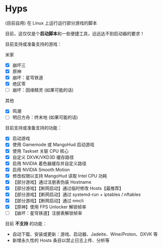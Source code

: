 # Hyps

(目前自用) 在 Linux 上运行运行部分游戏的脚本

目前，这仅仅是个**启动脚本**和一些便捷工具，远远达不到启动器的要求！

目前支持或准备支持的游戏：

米家
- [x] 崩坏三
- [x] 原神
- [x] 崩坏：星穹铁道
- [x] 绝区零
- [ ] 崩坏：因缘精灵 (如果可能的话)

其他
- [x] 鸣潮
- [ ] 明日方舟：终末地 (如果可能的话)

目前支持或准备支持的功能：

- [x] 启动游戏
- [x] 使用 Gamemode 或 MangoHud 启动游戏
- [x] 使用 Taskset 关联 CPU 核心
- [x] 自定义 DXVK/VKD3D 缓存路径
- [x] 启用 NVIDIA 着色器缓存并自定义路径
- [x] 启用 NVIDIA Smooth Motion
- [x] 修改权限以支持 MangoHud 读取 Intel CPU 功耗
- [x] 【部分游戏】通过注册表伪装 Hostname
- [x] 【部分游戏】【断网启动】通过临时修改 Hosts【最推荐】
- [x] 【部分游戏】【断网启动】通过 systemd-run + iptables / nftables
- [x] 【部分游戏】【断网启动】通过 nmcli
- [x] 【原神】使用 FPS Unlocker 解锁帧率
- [ ] 【崩坏：星穹铁道】注册表解锁帧率

目前 **不支持** 的功能：

- 自动下载、安装或更新：游戏、启动器、Jadeite、Wine/Proton、DXVK 等
- 新增永久性的 Hosts 条目以禁止日志上传、分析等
